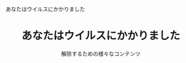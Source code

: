 <!DOCTYPE html>
<html lang="ja">
<head>
<meta charset="UTF-8">
あなたはウイルスにかかりました
<meta name="keywords" content="ページのキーワードA,B,C">
<meta name="description" content="ページの説明">
<meta name="viewport" content="width=device-width, initial-scale=1.0">
<link rel="stylesheet" href="index.css">
</head>
<body>
<div id="outer">
<header><div id="header-container"><div id="head-inner"><h1>あなたはウイルスにかかりました</h1>
<p class="description">解除するための様々なコンテンツ</p></div></div>
</header>
